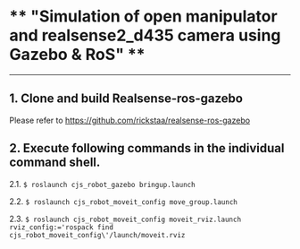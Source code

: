# ** "Simulation of open manipulator and realsense2_d435 camera using Gazebo & RoS" **

----------

## 1. Clone and build Realsense-ros-gazebo 
   Please refer to https://github.com/rickstaa/realsense-ros-gazebo

## 2. Execute following commands in the individual command shell.

   2.1. `$ roslaunch cjs_robot_gazebo bringup.launch`

   2.2. `$ roslaunch cjs_robot_moveit_config move_group.launch`

   2.3. `$ roslaunch cjs_robot_moveit_config moveit_rviz.launch rviz_config:='rospack find cjs_robot_moveit_config\'/launch/moveit.rviz`

